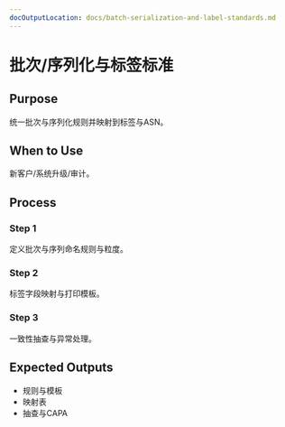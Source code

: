 ```yaml
---
docOutputLocation: docs/batch-serialization-and-label-standards.md
---
```


# 批次/序列化与标签标准

## Purpose

统一批次与序列化规则并映射到标签与ASN。

## When to Use

新客户/系统升级/审计。

## Process

### Step 1

定义批次与序列命名规则与粒度。

### Step 2

标签字段映射与打印模板。

### Step 3

一致性抽查与异常处理。

## Expected Outputs

- 规则与模板
- 映射表
- 抽查与CAPA
